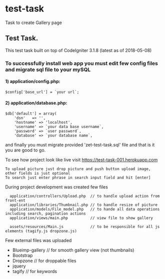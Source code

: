 # test-task
Task to create Gallery page

## Test Task. 

This test task built on top of CodeIgniter 3.1.8 (latest as of 2018-05-08)

### To successfully install web app you must edit few config files and migrate sql file to your mySQL

#### 1) application/config.php:
```
$config['base_url'] = `your url`;
```

#### 2) application/database.php:
```
$db['default'] = array(
	'dsn'	=> '',
	'hostname' => 'localhost',
	'username' => `your data base username`,
	'password' => `user password`,
	'database' => `your database name`,
```

and finally you must migrate provided 'zet-test-task.sql' file and that is it you are good to go.

To see how project look like live visit https://test-task-001.herokuapp.com 
```
To upload picture just drop picture and push button upload image, other fields is just optional
To search just enter phrase in search input field and hit [enter]
```

During project development was created few files 
```
  application/controllers/Upload.php  // to handle upload action from front-ent
  application/libraries/Thumbnail.php // to handle resize of picture
  application/models/File_model.php   // to hande all data operations including search, pagination actions
  application/views/main.php          // view file to show gallery
  
  assets/resources/Main.js            // to be responsible for all js elements (tagify.js dropzone.js) 
```
Few external files was uploaded
- Blueimp-gallery // for smooth gallery view (not thumbnails)  
- Bootstrap
- Dropzone // for droppable files 
- jquery
- tagify  // for keywords 
  
